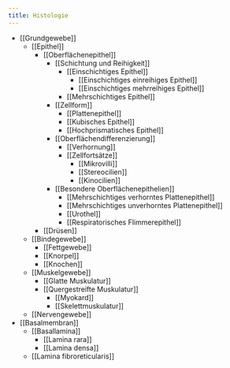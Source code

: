 ```yaml
---
title: Histologie
---
```

- [[Grundgewebe]]
	- [[Epithel]]
		- [[Oberflächenepithel]]
			- [[Schichtung und Reihigkeit]]
				- [[Einschichtiges Epithel]]
					- [[Einschichtiges einreihiges Epithel]]
					- [[Einschichtiges mehrreihiges Epithel]]
				- [[Mehrschichtiges Epithel]]
			- [[Zellform]]
				- [[Plattenepithel]]
				- [[Kubisches Epithel]]
				- [[Hochprismatisches Epithel]]
			- [[Oberflächendifferenzierung]]
				- [[Verhornung]]
				- [[Zellfortsätze]]
					- [[Mikrovilli]]
					- [[Stereocilien]]
					- [[Kinocilien]]
			- [[Besondere Oberflächenepithelien]]
				- [[Mehrschichtiges verhorntes Plattenepithel]]
				- [[Mehrschichtiges unverhorntes Plattenepithel]]
				- [[Urothel]]
				- [[Respiratorisches Flimmerepithel]]
		- [[Drüsen]]
	- [[Bindegewebe]]
		- [[Fettgewebe]]
		- [[Knorpel]]
		- [[Knochen]]
	- [[Muskelgewebe]]
		- [[Glatte Muskulatur]]
		- [[Quergestreifte Muskulatur]]
			- [[Myokard]]
			- [[Skelettmuskulatur]]
	- [[Nervengewebe]]
- [[Basalmembran]]
	- [[Basallamina]]
		- [[Lamina rara]]
		- [[Lamina densa]]
	- [[Lamina fibroreticularis]]
